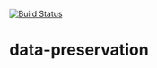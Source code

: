 

[![Build Status](https://www.travis-ci.org/gvwarrior/data-preservation.svg?branch=master)](https://www.travis-ci.org/gvwarrior/data-preservation)

# data-preservation
